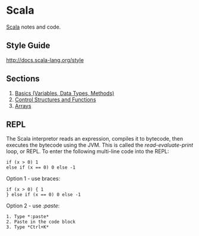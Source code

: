 Scala
=====

[Scala](http://www.scala-lang.org/) notes and code.


Style Guide
-----------
http://docs.scala-lang.org/style


Sections
--------
1. [Basics (Variables, Data Types, Methods)](01-Basics.md)
2. [Control Structures and Functions](02-ControlStructures.md)
3. [Arrays](03-Arrays.md)


REPL
----
The Scala interpretor reads an expression, compiles it to bytecode, then executes the bytecode using the JVM. This is called 
the *read-evaluate-print* loop, or REPL. To enter the following multi-line code into the REPL:
```no-highlight
if (x > 0) 1
else if (x == 0) 0 else -1
```

Option 1 - use braces:
```no-highlight
if (x > 0) { 1
} else if (x == 0) 0 else -1
```

Option 2 - use *:paste*:
```no-highlight
1. Type *:paste*
2. Paste in the code block
3. Type *Ctrl+K*
```